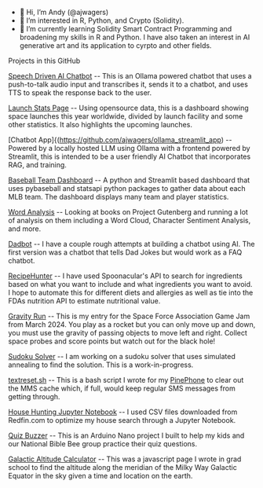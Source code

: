 - 👋 Hi, I’m Andy (@ajwagers)
- 👀 I’m interested in R, Python, and Crypto (Solidity).
- 🌱 I’m currently learning Solidity Smart Contract Programming and broadening my skills in R and Python.  I have also taken an interest in AI generative art and its application to cyrpto and other fields.

Projects in this GitHub

[Speech Driven AI Chatbot](https://github.com/ajwagers/SpeechDrivenChatBot) -- This is an Ollama powered chatbot that uses a push-to-talk audio input and transcribes it, sends it to a chatbot, and uses TTS to speak the response back to the user.

[Launch Stats Page](https://github.com/ajwagers/launch_stats_page) -- Using opensource data, this is a dashboard showing space launches this year worldwide, divided by launch facility and some other statistics.  It also highlights the upcoming launches.

[Chatbot App]{(https://github.com/ajwagers/ollama_streamlit_app) -- Powered by a locally hosted LLM using Ollama with a frontend powered by Streamlit, this is intended to be a user friendly AI Chatbot that incorporates RAG, and training.

[Baseball Team Dashboard](https://github.com/ajwagers/BaseballDashboard) -- A python and Streamlit based dashboard that uses pybaseball and statsapi python packages to gather data about each MLB team.  The dashboard displays many team and player statistics.

[Word Analysis](https://github.com/ajwagers/WordAnalysis) -- Looking at books on Project Gutenberg and running a lot of analysis on them including a Word Cloud, Character Sentiment Analysis, and more.

[Dadbot](https://github.com/ajwagers/chatbot_0.0) -- I have a couple rough attempts at building a chatbot using AI.  The first version was a chatbot that tells Dad Jokes but would work as a FAQ chatbot.

[RecipeHunter](https://github.com/ajwagers/reciptehunter) -- I have used Spoonacular's API to search for ingredients based on what you want to include and what ingredients you want to avoid.  I hope to automate this for different diets and allergies as well as tie into the FDAs nutrition API to estimate nutritional value.

[Gravity Run](https://github.com/ajwagers/GravityRun) -- This is my entry for the Space Force Association Game Jam from March 2024.  You play as a rocket but you can only move up and down, you must use the gravity of passing objects to move left and right.  Collect space probes and score points but watch out for the black hole!

[Sudoku Solver](https://github.com/ajwagers/sudoku-solver) -- I am working on a sudoku solver that uses simulated annealing to find the solution.  This is a work-in-progress.

[textreset.sh](https://github.com/ajwagers/textreset.sh) -- This is a bash script I wrote for my [PinePhone](https://pine64.com/product-category/pinephone/) to clear out the MMS cache which, if full, would keep regular SMS messages from getting through.

[House Hunting Jupyter Notebook](https://github.com/ajwagers/HouseHuntNotebook) -- I used CSV files downloaded from Redfin.com to optimize my house search through a Jupyter Notebook.

[Quiz Buzzer](https://github.com/ajwagers/QuizBuzzer) -- This is an Arduino Nano project I built to help my kids and our National Bible Bee group practice their quiz questions.  

[Galactic Altitude Calculator](https://github.com/ajwagers/Galactic-Altitude-Calculator) -- This was a javascript page I wrote in grad school to find the altitude along the meridian of the Milky Way Galactic Equator in the sky given a time and location on the earth.



<!---
ajwagers/ajwagers is a ✨ special ✨ repository because its `README.md` (this file) appears on your GitHub profile.
You can click the Preview link to take a look at your changes.
--->
